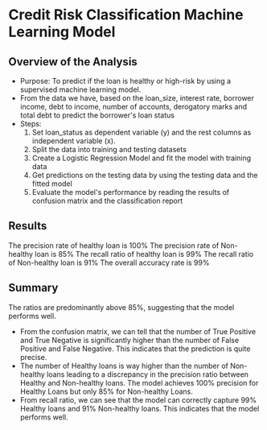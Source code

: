 # Credit Risk Classification Machine Learning Model
## Overview of the Analysis
- Purpose: To predict if the loan is healthy or high-risk by using a supervised machine learning model.
- From the data we have, based on the loan_size, interest rate, borrower income, debt to income, number of accounts, derogatory marks and total debt to predict the borrower's loan status
- Steps:
    1. Set loan_status as dependent variable (y) and the rest columns as independent variable (x).
    2. Split the data into training and testing datasets
    3. Create a Logistic Regression Model and fit the model with training data
    4. Get predictions on the testing data by using the testing data and the fitted model
    5. Evaluate the model's performance by reading the results of confusion matrix and the classification report
   
## Results
The precision rate of healthy loan is 100%
The precision rate of Non-healthy loan is 85%
The recall ratio of healthy loan is 99%
The recall ratio of Non-healthy loan is 91%
The overall accuracy rate is 99%


## Summary
The ratios are predominantly above 85%, suggesting that the model performs well.
- From the confusion matrix, we can tell that the number of True Positive and True Negative is significantly higher than the number of False Positive and False Negative. This indicates that the prediction is quite precise. 
- The number of Healthy loans is way higher than the number of Non-healthy loans leading to a discrepancy in the precision ratio between Healthy and Non-healthy loans. The model achieves 100% precision for Healthy Loans but only 85% for Non-healthy Loans.
- From recall ratio, we can see that the model can correctly capture 99% Healthy loans and 91% Non-healthy loans. This indicates that the model performs well.
